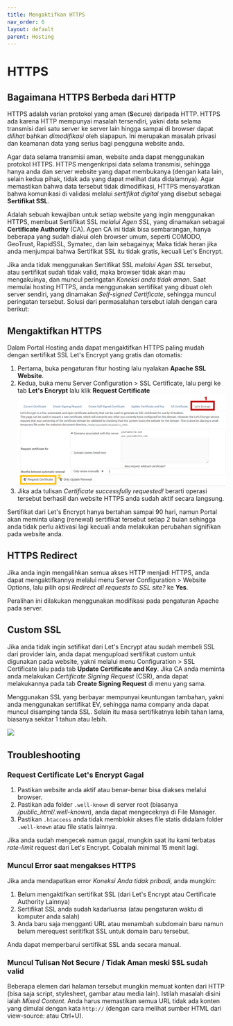 ```yaml
---
title: Mengaktifkan HTTPS
nav_order: 6
layout: default
parent: Hosting
---
```


# HTTPS

## Bagaimana HTTPS Berbeda dari HTTP

HTTPS adalah varian protokol yang aman (**S**ecure) daripada HTTP. HTTPS ada karena HTTP mempunyai masalah tersendiri, yakni data selama transmisi dari satu server ke server lain hingga sampai di browser dapat *dilihat* bahkan *dimodifikasi* oleh siapapun. Ini merupakan masalah privasi dan keamanan data yang serius bagi pengguna website anda. 

Agar data selama transmisi aman, website anda dapat menggunakan protokol HTTPS. HTTPS mengenkripsi data selama transmisi, sehingga hanya anda dan server website yang dapat membukanya (dengan kata lain, selain kedua pihak, tidak ada yang dapat melihat data didalamnya). Agar memastikan bahwa data tersebut tidak dimodifikasi, HTTPS mensyaratkan bahwa komunikasi di validasi melalui *sertifikat digital* yang disebut sebagai **Sertifikat SSL**.

Adalah sebuah kewajiban untuk setiap website yang ingin menggunakan HTTPS, membuat Sertifikat SSL *melalui Agen SSL*, yang dinamakan sebagai **Certificate Authority** (CA). Agen CA ini tidak bisa sembarangan, hanya beberapa yang sudah diakui oleh browser umum, seperti COMODO, GeoTrust, RapidSSL, Symatec, dan lain sebagainya; Maka tidak heran jika anda menjumpai bahwa Sertifikat SSL itu tidak gratis, kecuali Let's Encrypt.

Jika anda tidak menggunakan Sertifikat SSL *melalui Agen SSL* tersebut, atau sertifikat sudah tidak valid, maka browser tidak akan mau mengakuinya, dan muncul peringatan *Koneksi anda tidak aman*. Saat memulai hosting HTTPS, anda menggunakan sertifikat yang dibuat oleh server sendiri, yang dinamakan *Self-signed Certificate*, sehingga muncul peringatan tersebut. Solusi dari permasalahan tersebut ialah dengan cara berikut:

## Mengaktifkan HTTPS

Dalam Portal Hosting anda dapat mengaktifkan HTTPS paling mudah dengan sertifikat SSL Let's Encrypt yang gratis dan otomatis:

1. Pertama, buka pengaturan fitur hosting lalu nyalakan **Apache SSL Website**.
2. Kedua, buka menu Server Configuration > SSL Certificate, lalu pergi ke tab **Let's Encrypt** lalu klik **Request Certificate** 
![](/images/letsencrypt.png)
3. Jika ada tulisan *Certificate successfully requested!* berarti operasi tersebut berhasil dan website HTTPS anda sudah aktif secara langsung.

Sertifikat dari Let's Encrypt hanya bertahan sampai 90 hari, namun Portal akan meminta ulang (renewal) sertifikat tersebut setiap 2 bulan sehingga anda tidak perlu aktivasi lagi kecuali anda melakukan perubahan signifikan pada website anda. 

## HTTPS Redirect

Jika anda ingin mengalihkan semua akses HTTP menjadi HTTPS, anda dapat mengaktifkannya melalui menu Server Configuration > Website Options, lalu pilih opsi *Redirect all requests to SSL site?* ke **Yes**.

Peralihan ini dilakukan menggunakan modifikasi pada pengaturan Apache pada server.

## Custom SSL

Jika anda tidak ingin setifikat dari Let's Encrypt atau sudah membeli SSL dari provider lain, anda dapat mengupload sertifikat custom untuk digunakan pada website, yakni melalui menu Configuration > SSL Certificate lalu pada tab **Update Certificate and Key**. Jika CA anda meminta anda melakukan *Certificate Signing Request* (CSR), anda dapat melakukannya pada tab **Create Signing Request** di menu yang sama.

Menggunakan SSL yang berbayar mempunyai keuntungan tambahan, yakni anda menggunakan sertifikat EV, sehingga nama company anda dapat muncul disamping tanda SSL. Selain itu masa sertifikatnya lebih tahan lama, biasanya sekitar 1 tahun atau lebih.

![](https://www.tunetheweb.com/assets/images/security/DV_OV_EV_certificates.png)


## Troubleshooting

### Request Certificate Let's Encrypt Gagal

1. Pastikan website anda aktif atau benar-benar bisa diakses melalui browser.
2. Pastikan ada folder `.well-known` di server root (biasanya */public_html/.well-known*), anda dapat mengeceknya di File Manager.
3. Pastikan `.htaccess` anda tidak memblokir akses file statis didalam folder `.well-known` atau file statis lainnya.

Jika anda sudah mengecek namun gagal, mungkin saat itu kami terbatas *rate-limit* request dari Let's Encrypt. Cobalah minimal 15 menit lagi.

### Muncul Error saat mengakses HTTPS

Jika anda mendapatkan error *Koneksi Anda tidak pribadi*, anda mungkin:

1. Belum mengaktifkan sertifikat SSL (dari Let's Encrypt atau Certificate Authority Lainnya)
2. Sertifikat SSL anda sudah kadarluarsa (atau pengaturan waktu di komputer anda salah)
3. Anda baru saja mengganti URL atau menambah subdomain baru namun belum merequest seritifkat SSL untuk domain baru tersebut.

Anda dapat memperbarui sertifikat SSL anda secara manual.

### Muncul Tulisan Not Secure / Tidak Aman meski SSL sudah valid

Beberapa elemen dari halaman tersebut mungkin memuat konten dari HTTP (bisa saja script, stylesheet, gambar atau media lain). Istilah masalah disini ialah *Mixed Content*. Anda harus memastikan semua URL tidak ada konten yang dimulai dengan kata `http://` (dengan cara melihat sumber HTML dari view-source: atau Ctrl+U). 
